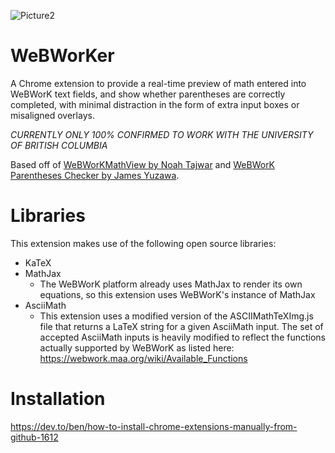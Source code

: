 ![Picture2](https://github.com/crimson-dynamo/WeBWorKer/assets/156981781/f8b67baf-17e1-429b-8fe6-debc4d8ccba6)


# WeBWorKer

A Chrome extension to provide a real-time preview of math entered into WeBWorK text fields, and show whether parentheses are correctly completed, with minimal distraction in the form of extra input boxes or misaligned overlays.

*CURRENTLY ONLY 100% CONFIRMED TO WORK WITH THE UNIVERSITY OF BRITISH COLUMBIA*

Based off of [WeBWorKMathView by Noah Tajwar](https://github.com/noaht11/WeBWorKMathView) and [WeBWorK Parentheses Checker by James Yuzawa](yuzawa-san/webwork-parentheses-checker).

# Libraries

This extension makes use of the following open source libraries:

- KaTeX
- MathJax
	- The WeBWorK platform already uses MathJax to render its own equations, so this extension uses WeBWorK's instance of MathJax
- AsciiMath
	- This extension uses a modified version of the ASCIIMathTeXImg.js file that returns a LaTeX string for a given AsciiMath input. The set of accepted AsciiMath inputs is heavily modified to reflect the functions actually supported by WeBWorK as listed here: https://webwork.maa.org/wiki/Available_Functions

# Installation

https://dev.to/ben/how-to-install-chrome-extensions-manually-from-github-1612
